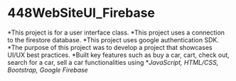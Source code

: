 # 448WebSiteUI_Firebase
*This project is for a user interface class. 
*This project uses a connection to the firestore database. 
*This project uses google authentication SDK. 
*The purpose of this project was to develop a project that showcases UI/UX best practices. 
*Built key features such as buy a car, cart, check out, search for a car, sell a car functionalities using **JavaScript, HTML/CSS, Bootstrap, Google Firebase*
